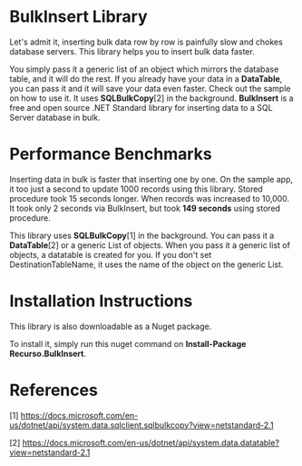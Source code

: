 # BulkInsert Library

Let's admit it, inserting bulk data row by row is painfully slow and chokes database servers. This library helps you to insert bulk data faster. 

You simply pass it a generic list of an object which mirrors the database table, and it will do the rest. If you already have your data in a **DataTable**, you can pass it and it will save your data even faster. Check out the sample on how to use it. It uses **SQLBulkCopy**[2] in the background. **BulkInsert** is a free and open source .NET Standard library for inserting data to a SQL Server database in bulk. 

# Performance Benchmarks

Inserting data in bulk is faster that inserting one by one. On the sample app, it too just a second to update 1000 records using this library. Stored procedure took 15 seconds longer. When records was increased to 10,000. It took only 2 seconds via BulkInsert, but took **149 seconds** using stored procedure. 

This library uses **SQLBulkCopy**[1] in the background. You can pass it a **DataTable**[2] or a generic List of objects. When you pass it a generic list of objects, a datatable is created for you. If you don't set DestinationTableName, it uses the name of the object on the generic List.

# Installation Instructions

This library is also downloadable as a Nuget package.

To install it, simply run this nuget command on **Install-Package Recurso.BulkInsert**.

# References

[1] https://docs.microsoft.com/en-us/dotnet/api/system.data.sqlclient.sqlbulkcopy?view=netstandard-2.1

[2] https://docs.microsoft.com/en-us/dotnet/api/system.data.datatable?view=netstandard-2.1


